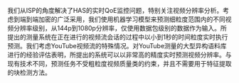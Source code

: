 我们从ISP的角度解决了HAS的实时QoE监控问题，特别关注视频分辨率分析。考虑到端到端加密的广泛采用，我们使用机器学习模型来预测细粒度范围内的不同视频分辨率级别，从144p到1080p分辨率，仅使用数据包级别的数据作为输入。所提出的测量系统在正在进行的视频流会话的过程中以小到1秒的时间粒度实时执行预测。我们考虑YouTube视频流的特殊情况。对YouTube测量的大型异构语料库进行的经验评估表明，所提出的系统可以以非常高的精度实时预测视频分辨率。与现有技术不同，预测任务不受粗粒度视频质量类的约束，并且不需要用于特征提取的块检测方法。
